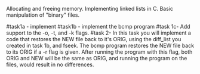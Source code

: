 Allocating and freeing memory.
Implementing linked lists in C.
Basic manipulation of "binary" files.

#task1a - implement
#task1b - implement the bcmp program
#task 1c- Add support to the -o, -t, and -k flags.
#task 2- In this task you will implement a code that restores the NEW file back to it's ORIG, 
         using the diff_list you created in task 1b, and fseek. 
         The bcmp program restores the NEW file back to its ORIG if a -r flag is given. 
         After running the program with this flag, both ORIG and NEW will be the same as ORIG, 
         and running the program on the files, would result in no differences.
